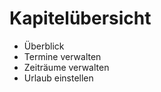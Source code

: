 # Kapitelübersicht

  - Überblick
  - Termine verwalten
  - Zeiträume verwalten
  - Urlaub einstellen

